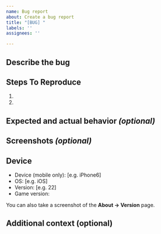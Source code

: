 ```yaml
---
name: Bug report
about: Create a bug report
title: "[BUG] "
labels: ''
assignees: ''

---
```


## Describe the bug


## Steps To Reproduce
1. 
2. 


## Expected and actual behavior *(optional)*


## Screenshots *(optional)*


## Device
- Device (mobile only): [e.g. iPhone6]
- OS: [e.g. iOS]
- Version: [e.g. 22]
- Game version:

You can also take a screenshot of the **About → Version** page.


## Additional context (optional)
